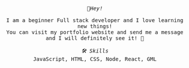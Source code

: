 <p align="center">
  <samp>
    <i>👋Hey!</i>
    <br>
    <br> 
     I am a beginner Full stack developer and I love learning new things!
    <br> 
     You can visit my portfolio website and send me a message and I will definitely see it! 🥳
    <br>
    <br>
    <i>🛠 Skills</i>
    <br>
      JavaScript, HTML, CSS, Node, React, GML
  </samp>
</p>
